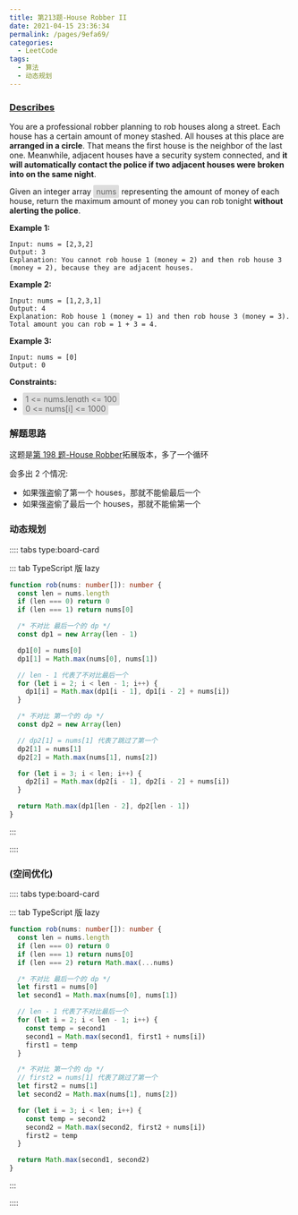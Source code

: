 ```yaml
---
title: 第213题-House Robber II
date: 2021-04-15 23:36:34
permalink: /pages/9efa69/
categories:
  - LeetCode
tags:
  - 算法
  - 动态规划
---
```


### [Describes](https://leetcode-cn.com/problems/house-robber-ii/)

You are a professional robber planning to rob houses along a street. Each house has a certain amount of money stashed. All houses at this place are **arranged in a circle**. That means the first house is the neighbor of the last one. Meanwhile, adjacent houses have a security system connected, and **it will automatically contact the police if two adjacent houses were broken into on the same night**.

Given an integer array <span style="background: #ddd; color: #666; padding: 3px 5px; border-radius: 2px;">nums</span> representing the amount of money of each house, return the maximum amount of money you can rob tonight **without alerting the police**.

<!-- more -->

**Example 1:**

```
Input: nums = [2,3,2]
Output: 3
Explanation: You cannot rob house 1 (money = 2) and then rob house 3 (money = 2), because they are adjacent houses.
```

**Example 2:**

```
Input: nums = [1,2,3,1]
Output: 4
Explanation: Rob house 1 (money = 1) and then rob house 3 (money = 3).
Total amount you can rob = 1 + 3 = 4.
```

**Example 3:**

```
Input: nums = [0]
Output: 0
```

**Constraints:**

- <span style="background: #ddd; color: #666; padding: 3px 5px; border-radius: 2px;">1 <= nums.length <= 100</span>
- <span style="background: #ddd; color: #666; padding: 3px 5px; border-radius: 2px;">0 <= nums[i] <= 1000</span>

### 解题思路

这题是[第 198 题-House Robber](https://xiaojun996.top/pages/45c723/)拓展版本，多了一个循环

会多出 2 个情况:

- 如果强盗偷了第一个 houses，那就不能偷最后一个
- 如果强盗偷了最后一个 houses，那就不能偷第一个

### 动态规划

:::: tabs type:board-card

::: tab TypeScript 版 lazy

```TypeScript
function rob(nums: number[]): number {
  const len = nums.length
  if (len === 0) return 0
  if (len === 1) return nums[0]

  /* 不对比 最后一个的 dp */
  const dp1 = new Array(len - 1)

  dp1[0] = nums[0]
  dp1[1] = Math.max(nums[0], nums[1])

  // len - 1 代表了不对比最后一个
  for (let i = 2; i < len - 1; i++) {
    dp1[i] = Math.max(dp1[i - 1], dp1[i - 2] + nums[i])
  }

  /* 不对比 第一个的 dp */
  const dp2 = new Array(len)

  // dp2[1] = nums[1] 代表了跳过了第一个
  dp2[1] = nums[1]
  dp2[2] = Math.max(nums[1], nums[2])

  for (let i = 3; i < len; i++) {
    dp2[i] = Math.max(dp2[i - 1], dp2[i - 2] + nums[i])
  }

  return Math.max(dp1[len - 2], dp2[len - 1])
}
```

:::

::::

### (空间优化)

:::: tabs type:board-card

::: tab TypeScript 版 lazy

```TypeScript
function rob(nums: number[]): number {
  const len = nums.length
  if (len === 0) return 0
  if (len === 1) return nums[0]
  if (len === 2) return Math.max(...nums)

  /* 不对比 最后一个的 dp */
  let first1 = nums[0]
  let second1 = Math.max(nums[0], nums[1])

  // len - 1 代表了不对比最后一个
  for (let i = 2; i < len - 1; i++) {
    const temp = second1
    second1 = Math.max(second1, first1 + nums[i])
    first1 = temp
  }

  /* 不对比 第一个的 dp */
  // first2 = nums[1] 代表了跳过了第一个
  let first2 = nums[1]
  let second2 = Math.max(nums[1], nums[2])

  for (let i = 3; i < len; i++) {
    const temp = second2
    second2 = Math.max(second2, first2 + nums[i])
    first2 = temp
  }

  return Math.max(second1, second2)
}
```

:::

::::
